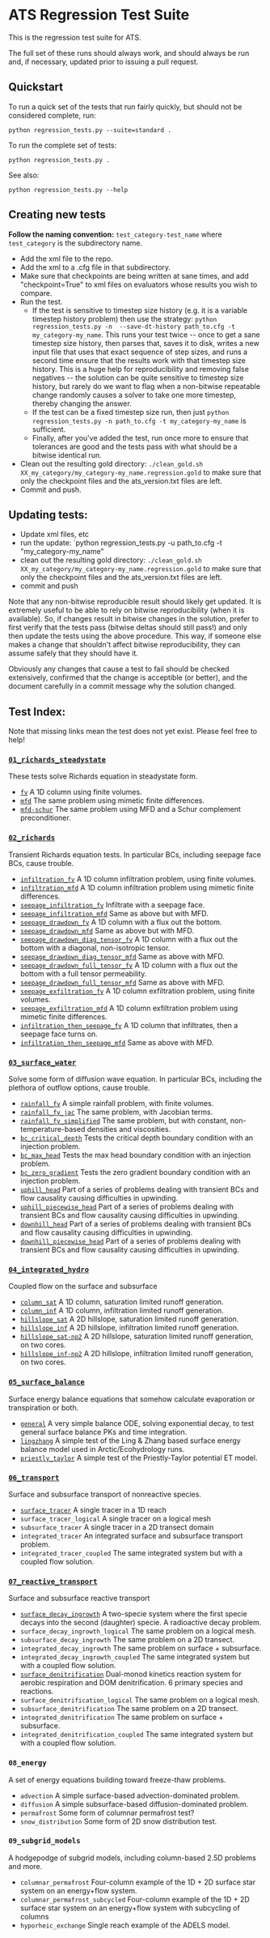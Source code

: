 # ATS Regression Test Suite


This is the regression test suite for ATS.

The full set of these runs should always work, and should always be run and, if necessary, updated prior to issuing a pull request.


## Quickstart

To run a quick set of the tests that run fairly quickly, but should
not be considered complete, run:

```
python regression_tests.py --suite=standard .
```

To run the complete set of tests:

```
python regression_tests.py .
```

See also:
```
python regression_tests.py --help
```


## Creating new tests

**Follow the naming convention:**  `test_category-test_name` where `test_category` is the subdirectory name.

* Add the xml file to the repo.
* Add the xml to a .cfg file in that subdirectory.
* Make sure that checkpoints are being written at sane times, and add "checkpoint=True" to xml files on evaluators whose results you wish to compare.
* Run the test.  
   * If the test is sensitive to timestep size history (e.g. it is a variable timestep history problem) then use the strategy: `python regression_tests.py -n  --save-dt-history path_to.cfg -t my_category-my_name`. This runs your test twice -- once to get a sane timestep size history, then parses that, saves it to disk, writes a new input file that uses that exact sequence of step sizes, and runs a second time ensure that the results work with that timestep size history.  This is a huge help for reproducibility and removing false negatives -- the solution can be quite sensitive to timestep size history, but rarely do we want to flag when a non-bitwise repeatable change randomly causes a solver to take one more timestep, thereby changing the answer.
   * If the test can be a fixed timestep size run, then just `python regression_tests.py -n path_to.cfg -t my_category-my_name` is sufficient.
   * Finally, after you've added the test, run once more to ensure that tolerances are good and the tests pass with what should be a bitwise identical run.
* Clean out the resulting gold directory: `./clean_gold.sh XX_my_category/my_category-my_name.regression.gold` to make sure that only the checkpoint files and the ats_version.txt files are left.
* Commit and push.


## Updating tests:

* Update xml files, etc
* run the update: `python regression_tests.py -u path_to.cfg -t "my_category-my_name"
* clean out the resulting gold directory: `./clean_gold.sh XX_my_category/my_category-my_name.regression.gold` to make sure that only the checkpoint files and the ats_version.txt files are left.
* commit and push

Note that any non-bitwise reproducible result should likely get updated.  It is extremely useful to be able to rely on bitwise reproducibility (when it is available).  So, if changes result in bitwise changes in the solution, prefer to first verify that the tests pass (bitwise deltas should still pass!) and only then update the tests using the above procedure.  This way, if someone else makes a change that shouldn't affect bitwise reproducibility, they can assume safely that they should have it. 

Obviously any changes that cause a test to fail should be checked extensively, confirmed that the change is acceptible (or better), and the document carefully in a commit message why the solution changed.


## Test Index:

Note that missing links mean the test does not yet exist.  Please feel free to help!

### [`01_richards_steadystate`](https://github.com/amanzi/ats-regression-tests/tree/master/01_richards_steadystate)

These tests solve Richards equation in steadystate form.

* [`fv`](https://github.com/amanzi/ats-regression-tests/blob/master/01_richards_steadystate/richards_steadystate-fv.xml) A 1D column using finite volumes.
* [`mfd`](https://github.com/amanzi/ats-regression-tests/blob/master/01_richards_steadystate/richards_steadystate-mfd.xml) The same problem using mimetic finite differences.
* [`mfd-schur`](https://github.com/amanzi/ats-regression-tests/blob/master/01_richards_steadystate/richards_steadystate-mfd_schur.xml) The same problem using MFD and a Schur complement preconditioner.

### [`02_richards`](https://github.com/amanzi/ats-regression-tests/tree/master/02_richards)

Transient Richards equation tests.  In particular BCs, including seepage face BCs, cause trouble.

* [`infiltration_fv`](https://github.com/amanzi/ats-regression-tests/blob/master/02_richards/richards-infiltration_fv_orig.xml) A 1D column infiltration problem, using finite volumes.
* [`infiltration_mfd`](https://github.com/amanzi/ats-regression-tests/blob/master/02_richards/richards-infiltration_mfd_orig.xml) A 1D column infiltration problem using mimetic finite differences.
* [`seepage_infiltration_fv`](https://github.com/amanzi/ats-regression-tests/blob/master/02_richards/richards-seepage_infiltration_fv_orig.xml) Infiltrate with a seepage face.
* [`seepage_infiltration_mfd`](https://github.com/amanzi/ats-regression-tests/blob/master/02_richards/richards-seepage_infiltration_mfd_orig.xml) Same as above but with MFD.
* [`seepage_drawdown_fv`](https://github.com/amanzi/ats-regression-tests/blob/master/02_richards/richards-seepage_drawdown_fv_orig.xml) A 1D column with a flux out the bottom.
* [`seepage_drawdown_mfd`](https://github.com/amanzi/ats-regression-tests/blob/master/02_richards/richards-seepage_drawdown_mfd_orig.xml) Same as above but with MFD.
* [`seepage_drawdown_diag_tensor_fv`](https://github.com/amanzi/ats-regression-tests/blob/master/02_richards/richards-seepage_drawdown_diag_tensor_fv_orig.xml) A 1D column with a flux out the bottom with a diagonal, non-isotropic tensor.
* [`seepage_drawdown_diag_tensor_mfd`](https://github.com/amanzi/ats-regression-tests/blob/master/02_richards/richards-seepage_drawdown_diag_tensor_mfd_orig.xml) Same as above with MFD.
* [`seepage_drawdown_full_tensor_fv`](https://github.com/amanzi/ats-regression-tests/blob/master/02_richards/richards-seepage_drawdown_full_tensor_fv_orig.xml) A 1D column with a flux out the bottom with a full tensor permeability.
* [`seepage_drawdown_full_tensor_mfd`](https://github.com/amanzi/ats-regression-tests/blob/master/02_richards/richards-seepage_drawdown_full_tensor_mfd_orig.xml) Same as above with MFD.
* [`seepage_exfiltration_fv`](https://github.com/amanzi/ats-regression-tests/blob/master/02_richards/richards-seepage_exfiltration_fv_orig.xml) A 1D column exfiltration problem, using finite volumes.
* [`seepage_exfiltration_mfd`](https://github.com/amanzi/ats-regression-tests/blob/master/02_richards/richards-seepage_exfiltration_mfd_orig.xml) A 1D column exfiltration problem using mimetic finite differences.
* [`infiltration_then_seepage_fv`](https://github.com/amanzi/ats-regression-tests/blob/master/02_richards/richards-infiltration_then_seepage_fv_orig.xml) A 1D column that infiltrates, then a seepage face turns on.
* [`infiltration_then_seepage_mfd`](https://github.com/amanzi/ats-regression-tests/blob/master/02_richards/richards-infiltration_then_seepage_mfd_orig.xml) Same as above with MFD.

### [`03_surface_water`](https://github.com/amanzi/ats-regression-tests/tree/master/03_surface_water)

Solve some form of diffusion wave equation.  In particular BCs, including the plethora of outflow options, cause trouble.

* [`rainfall_fv`](https://github.com/amanzi/ats-regression-tests/blob/master/03_surface_water/surface_water-rainfall_fv.xml) A simple rainfall problem, with finite volumes.
* [`rainfall_fv_jac`](https://github.com/amanzi/ats-regression-tests/blob/master/03_surface_water/surface_water-rainfall_fv_jac.xml) The same problem, with Jacobian terms.
* [`rainfall_fv_simplified`](https://github.com/amanzi/ats-regression-tests/blob/master/03_surface_water/surface_water-rainfall_fv.xml) The same problem, but with constant, non-temperature-based densities and viscosities.
* [`bc_critical_depth`](https://github.com/amanzi/ats-regression-tests/tree/master/03_surface_water/surface_water-bc_critical_depth.xml) Tests the critical depth boundary condition with an injection problem.
* [`bc_max_head`](https://github.com/amanzi/ats-regression-tests/tree/master/03_surface_water/surface_water-bc_max_head.xml) Tests the max head boundary condition with an injection problem.
* [`bc_zero_gradient`](https://github.com/amanzi/ats-regression-tests/tree/master/03_surface_water/surface_water-bc_zero_gradient.xml) Tests the zero gradient boundary condition with an injection problem.
* [`uphill_head`](https://github.com/amanzi/ats-regression-tests/tree/master/03_surface_water/surface_water-uphill_head.xml) Part of a series of problems dealing with transient BCs and flow causality causing difficulties in upwinding.
* [`uphill_piecewise_head`](https://github.com/amanzi/ats-regression-tests/tree/master/03_surface_water/surface_water-uphill_piecewise_head.xml) Part of a series of problems dealing with transient BCs and flow causality causing difficulties in upwinding.
* [`downhill_head`](https://github.com/amanzi/ats-regression-tests/tree/master/03_surface_water/surface_water-downhill_head.xml) Part of a series of problems dealing with transient BCs and flow causality causing difficulties in upwinding.
* [`downhill_piecewise_head`](https://github.com/amanzi/ats-regression-tests/tree/master/03_surface_water/surface_water-downhill_piecewise_head.xml) Part of a series of problems dealing with transient BCs and flow causality causing difficulties in upwinding.

### [`04_integrated_hydro`](https://github.com/amanzi/ats-regression-tests/tree/master/04_integrated_hydro)

Coupled flow on the surface and subsurface

* [`column_sat`](https://github.com/amanzi/ats-regression-tests/blob/master/04_integrated_hydro/integrated_hydro-column_sat_orig.xml) A 1D column, saturation limited runoff generation.
* [`column_inf`](https://github.com/amanzi/ats-regression-tests/blob/master/04_integrated_hydro/integrated_hydro-column_inf_orig.xml) A 1D column, infiltration limited runoff generation.
* [`hillslope_sat`](https://github.com/amanzi/ats-regression-tests/blob/master/04_integrated_hydro/integrated_hydro-hillslope_sat_orig.xml) A 2D hillslope, saturation limited runoff generation.
* [`hillslope_inf`](https://github.com/amanzi/ats-regression-tests/blob/master/04_integrated_hydro/integrated_hydro-hillslope_inf_orig.xml) A 2D hillslope, infiltration limited runoff generation.
* [`hillslope_sat-np2`](https://github.com/amanzi/ats-regression-tests/blob/master/04_integrated_hydro/integrated_hydro-hillslope_sat-np2_orig.xml) A 2D hillslope, saturation limited runoff generation, on two cores.
* [`hillslope_inf-np2`](https://github.com/amanzi/ats-regression-tests/blob/master/04_integrated_hydro/integrated_hydro-hillslope_inf-np2_orig.xml) A 2D hillslope, infiltration limited runoff generation, on two cores.

### [`05_surface_balance`](https://github.com/amanzi/ats-regression-tests/tree/master/05_surface_balance)

Surface energy balance equations that somehow calculate evaporation or transpiration or both.

* [`general`](https://github.com/amanzi/ats-regression-tests/blob/master/05_surface_balance/surface_balance-general.xml) A very simple balance ODE, solving exponential decay, to test general surface balance PKs and time integration.
* [`lingzhang`](https://github.com/amanzi/ats-regression-tests/blob/master/05_surface_balance/surface_balance-lingzhang.xml) A simple test of the Ling & Zhang based surface energy balance model used in Arctic/Ecohydrology runs.
* [`priestly_taylor`](https://github.com/amanzi/ats-regression-tests/blob/master/05_surface_balance/surface_balance-priestly_taylor.xml) A simple test of the Priestly-Taylor potential ET model.
  
### [`06_transport`](https://github.com/amanzi/ats-regression-tests/tree/master/06_transport)

Surface and subsurface transport of nonreactive species.

* [`surface_tracer`](https://github.com/amanzi/ats-regression-tests/blob/master/06_transport/transport-surface_tracer.xml) A single tracer in a 1D reach
* `surface_tracer_logical` A single tracer on a logical mesh
* `subsurface_tracer` A single tracer in a 2D transect domain
* `integrated_tracer` An integrated surface and subsurface transport problem.
* `integrated_tracer_coupled` The same integrated system but with a coupled flow solution.

### [`07_reactive_transport`](https://github.com/amanzi/ats-regression-tests/tree/master/07_reactive_transport)

Surface and subsurface reactive transport

* [`surface_decay_ingrowth`](https://github.com/amanzi/ats-regression-tests/blob/master/07_reactive_transport/reactive_transport-surface_decay_ingrowth.xml) A two-specie system where the first specie decays into the second (daughter) specie.  A radioactive decay problem.
* `surface_decay_ingrowth_logical` The same problem on a logical mesh.
* `subsurface_decay_ingrowth` The same problem on a 2D transect.
* `integrated_decay_ingrowth` The same problem on surface + subsurface.
* `integrated_decay_ingrowth_coupled` The same integrated system but with a coupled flow solution.
* [`surface_denitrification`](https://github.com/amanzi/ats-regression-tests/blob/master/07_reactive_transport/reactive_transport-surface_denitrification.xml) Dual-monod kinetics reaction system for aerobic respiration and DOM denitrification.  6 primary species and reactions.
* `surface_denitrification_logical` The same problem on a logical mesh.
* `subsurface_denitrification` The same problem on a 2D transect.
* `integrated_denitrification` The same problem on surface + subsurface.  
* `integrated_denitrification_coupled` The same integrated system but with a coupled flow solution.

### `08_energy`

A set of energy equations building toward freeze-thaw problems.

* `advection` A simple surface-based advection-dominated problem.
* `diffusion` A simple subsurface-based diffusion-dominated problem.
* `permafrost` Some form of columnar permafrost test? 
* `snow_distribution` Some form of 2D snow distribution test.

### `09_subgrid_models`

A hodgepodge of subgrid models, including column-based 2.5D problems and more.

* `columnar_permafrost` Four-column example of the 1D + 2D surface star system on an energy+flow system.
* `columnar_permafrost_subcycled` Four-column example of the 1D + 2D surface star system on an energy+flow system with subcycling of columns
* `hyporheic_exchange` Single reach example of the ADELS model.

